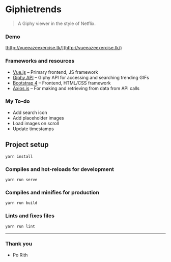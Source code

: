 # Giphietrends

> A Giphy viewer in the style of Netflix.

### Demo

[http://vueeazeexercise.tk/](http://vueeazeexercise.tk/)

### Frameworks and resources

* [Vue.js](https://vuejs.org/) 
 – Primary frontend, JS framework
* [Giphy API](https://developers.giphy.com/)  – Giphy API for accessing and searching trending GIFs
* [Bootstrap 4](https://getbootstrap.com/)  – Frontend, HTML/CSS framework
* [Axios.js](https://www.npmjs.com/package/axios) – For making and retrieving from data from API calls

### My To-do

* Add search icon
* Add placeholder images 
* Load images on scroll
* Update timestamps

## Project setup
```
yarn install
```

### Compiles and hot-reloads for development
```
yarn run serve
```

### Compiles and minifies for production
```
yarn run build
```

### Lints and fixes files
```
yarn run lint
```

----
### Thank you
* Po Rith
